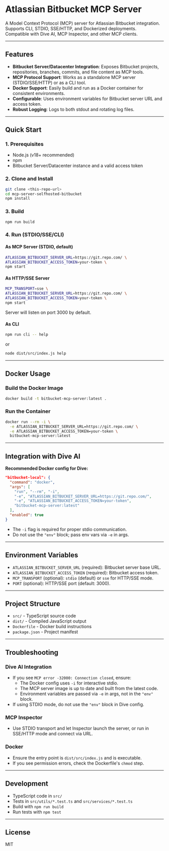 # Atlassian Bitbucket MCP Server

A Model Context Protocol (MCP) server for Atlassian Bitbucket integration.  
Supports CLI, STDIO, SSE/HTTP, and Dockerized deployments.  
Compatible with Dive AI, MCP Inspector, and other MCP clients.

---

## Features

- **Bitbucket Server/Datacenter Integration**: Exposes Bitbucket projects, repositories, branches, commits, and file content as MCP tools.
- **MCP Protocol Support**: Works as a standalone MCP server (STDIO/SSE/HTTP) or as a CLI tool.
- **Docker Support**: Easily build and run as a Docker container for consistent environments.
- **Configurable**: Uses environment variables for Bitbucket server URL and access token.
- **Robust Logging**: Logs to both stdout and rotating log files.

---

## Quick Start

### 1. Prerequisites

- Node.js (v18+ recommended)
- npm
- Bitbucket Server/Datacenter instance and a valid access token

### 2. Clone and Install

```bash
git clone <this-repo-url>
cd mcp-server-selfhosted-bitbucket
npm install
```

### 3. Build

```bash
npm run build
```

### 4. Run (STDIO/SSE/CLI)

#### As MCP Server (STDIO, default)

```bash
ATLASSIAN_BITBUCKET_SERVER_URL=https://git.repo.com/ \
ATLASSIAN_BITBUCKET_ACCESS_TOKEN=your-token \
npm start
```

#### As HTTP/SSE Server

```bash
MCP_TRANSPORT=sse \
ATLASSIAN_BITBUCKET_SERVER_URL=https://git.repo.com/ \
ATLASSIAN_BITBUCKET_ACCESS_TOKEN=your-token \
npm start
```
Server will listen on port 3000 by default.

#### As CLI

```bash
npm run cli -- help
```
or
```bash
node dist/src/index.js help
```

---

## Docker Usage

### Build the Docker Image

```bash
docker build -t bitbucket-mcp-server:latest .
```

### Run the Container

```bash
docker run --rm -i \
  -e ATLASSIAN_BITBUCKET_SERVER_URL=https://git.repo.com/ \
  -e ATLASSIAN_BITBUCKET_ACCESS_TOKEN=your-token \
  bitbucket-mcp-server:latest
```

---

## Integration with Dive AI

**Recommended Docker config for Dive:**

```json
"bitbucket-local": {
  "command": "docker",
  "args": [
    "run", "--rm", "-i",
    "-e", "ATLASSIAN_BITBUCKET_SERVER_URL=https://git.repo.com/",
    "-e", "ATLASSIAN_BITBUCKET_ACCESS_TOKEN=your-token",
    "bitbucket-mcp-server:latest"
  ],
  "enabled": true
}
```

- The `-i` flag is required for proper stdio communication.
- Do not use the `"env"` block; pass env vars via `-e` in args.

---

## Environment Variables

- `ATLASSIAN_BITBUCKET_SERVER_URL` (required): Bitbucket server base URL.
- `ATLASSIAN_BITBUCKET_ACCESS_TOKEN` (required): Bitbucket access token.
- `MCP_TRANSPORT` (optional): `stdio` (default) or `sse` for HTTP/SSE mode.
- `PORT` (optional): HTTP/SSE port (default: 3000).

---

## Project Structure

- `src/` - TypeScript source code
- `dist/` - Compiled JavaScript output
- `Dockerfile` - Docker build instructions
- `package.json` - Project manifest

---

## Troubleshooting

### Dive AI Integration

- If you see `MCP error -32000: Connection closed`, ensure:
  - The Docker config uses `-i` for interactive stdio.
  - The MCP server image is up to date and built from the latest code.
  - Environment variables are passed via `-e` in args, not in the `"env"` block.
- If using STDIO mode, do not use the `"env"` block in Dive config.

### MCP Inspector

- Use STDIO transport and let Inspector launch the server, or run in SSE/HTTP mode and connect via URL.

### Docker

- Ensure the entry point is `dist/src/index.js` and is executable.
- If you see permission errors, check the Dockerfile's `chmod` step.

---

## Development

- TypeScript code in `src/`
- Tests in `src/utils/*.test.ts` and `src/services/*.test.ts`
- Build with `npm run build`
- Run tests with `npm test`

---

## License

MIT
